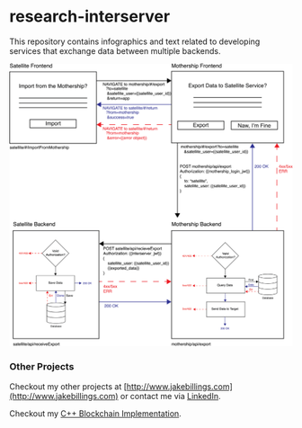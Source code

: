 # research-interserver
This repository contains infographics and text related to developing services that exchange data between multiple backends.

![Infographic](SatelliteImport_2000.png)

### Other Projects ###
Checkout my other projects at [http://www.jakebillings.com](http://www.jakebillings.com) or contact me via [LinkedIn](https://www.linkedin.com/in/jake-billings/).

Checkout my [C++ Blockchain Implementation](https://github.com/jake-billings/research-blockchain).
